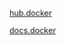 [hub.docker](https://hub.docker.com/)

[docs.docker](https://docs.docker.com/engine/reference/commandline/docker/)

